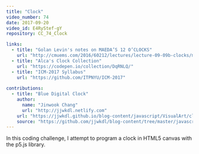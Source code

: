 ```yaml
---
title: "Clock"
video_number: 74
date: 2017-09-20
video_id: E4RyStef-gY
repository: CC_74_Clock

links:
  - title: "Golan Levin's notes on MAEDA’S 12 O’CLOCKS"  
    url: "http://cmuems.com/2016/60212/lectures/lecture-09-09b-clocks/maedas-clocks/"
  - title: "Alca's Clock Collection"  
    url: "https://codepen.io/collection/DqRNLQ/"
  - title: "ICM-2017 Syllabus"  
    url: "https://github.com/ITPNYU/ICM-2017"
    
contributions:
  - title: "Blue Digital Clock"
    author:
      name: "Jinwook Chang"
      url: "http://jjwkdl.netlify.com"
    url: "https://jjwkdl.github.io/blog-content/javascript/VisualArt/clock/"
    source: "https://github.com/jjwkdl/blog-content/tree/master/javascript/VisualArt/clock"
---
```


In this coding challenge, I attempt to program a clock in HTML5 canvas with the p5.js library.
